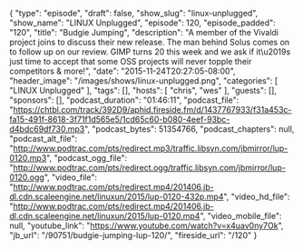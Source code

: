 {
  "type": "episode",
  "draft": false,
  "show_slug": "linux-unplugged",
  "show_name": "LINUX Unplugged",
  "episode": 120,
  "episode_padded": "120",
  "title": "Budgie Jumping",
  "description": "A member of the Vivaldi project joins to discuss their new release. The man behind Solus comes on to follow up on our review. GIMP turns 20 this week and we ask if it\u2019s just time to accept that some OSS projects will never topple their competitors & more!",
  "date": "2015-11-24T20:27:05-08:00",
  "header_image": "/images/shows/linux-unplugged.png",
  "categories": [
    "LINUX Unplugged"
  ],
  "tags": [],
  "hosts": [
    "chris",
    "wes"
  ],
  "guests": [],
  "sponsors": [],
  "podcast_duration": "01:46:11",
  "podcast_file": "https://chtbl.com/track/392D9/aphid.fireside.fm/d/1437767933/f31a453c-fa15-491f-8618-3f71f1d565e5/1cd65c60-b080-4eef-93bc-d4bdc69df730.mp3",
  "podcast_bytes": 51354766,
  "podcast_chapters": null,
  "podcast_alt_file": "http://www.podtrac.com/pts/redirect.mp3/traffic.libsyn.com/jbmirror/lup-0120.mp3",
  "podcast_ogg_file": "http://www.podtrac.com/pts/redirect.ogg/traffic.libsyn.com/jbmirror/lup-0120.ogg",
  "video_file": "http://www.podtrac.com/pts/redirect.mp4/201406.jb-dl.cdn.scaleengine.net/linuxun/2015/lup-0120-432p.mp4",
  "video_hd_file": "http://www.podtrac.com/pts/redirect.mp4/201406.jb-dl.cdn.scaleengine.net/linuxun/2015/lup-0120.mp4",
  "video_mobile_file": null,
  "youtube_link": "https://www.youtube.com/watch?v=x4uav0ny7Ok",
  "jb_url": "/90751/budgie-jumping-lup-120/",
  "fireside_url": "/120"
}

